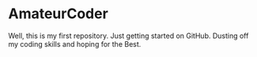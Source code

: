 # AmateurCoder
Well, this is my first repository. Just getting started on GitHub. Dusting off my coding skills and hoping for the Best.
